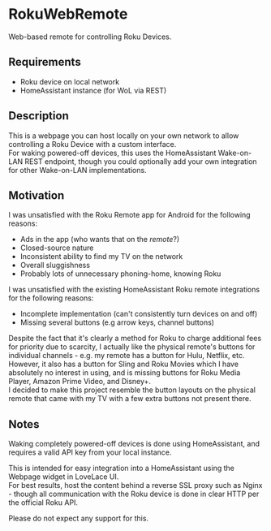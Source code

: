 # RokuWebRemote
Web-based remote for controlling Roku Devices.

## Requirements
* Roku device on local network
* HomeAssistant instance (for WoL via REST)


## Description
This is a webpage you can host locally on your own network to allow controlling a Roku Device with a custom interface.  
For waking powered-off devices, this uses the HomeAssistant Wake-on-LAN REST endpoint, though you could optionally add your own integration for other Wake-on-LAN implementations.  
  
## Motivation
I was unsatisfied with the Roku Remote app for Android for the following reasons:
* Ads in the app (who wants that on the _remote_?)
* Closed-source nature
* Inconsistent ability to find my TV on the network
* Overall sluggishness
* Probably lots of unnecessary phoning-home, knowing Roku
  
I was unsatisfied with the existing HomeAssistant Roku remote integrations for the following reasons:
* Incomplete implementation (can't consistently turn devices on and off)
* Missing several buttons (e.g arrow keys, channel buttons)
  
Despite the fact that it's clearly a method for Roku to charge additional fees for priority due to scarcity, I actually like the physical remote's buttons for individual channels - e.g. my remote has a button for Hulu, Netflix, etc. However, it also has a button for Sling and Roku Movies which I have absolutely no interest in using, and is missing buttons for Roku Media Player, Amazon Prime Video, and Disney+.  
I decided to make this project resemble the button layouts on the physical remote that came with my TV with a few extra buttons not present there.
  
## Notes
Waking completely powered-off devices is done using HomeAssistant, and requires a valid API key from your local instance.  
  
This is intended for easy integration into a HomeAssistant using the Webpage widget in LoveLace UI.  
For best results, host the content behind a reverse SSL proxy such as Nginx - though all communication with the Roku device is done in clear HTTP per the official Roku API.
  
Please do not expect any support for this.
